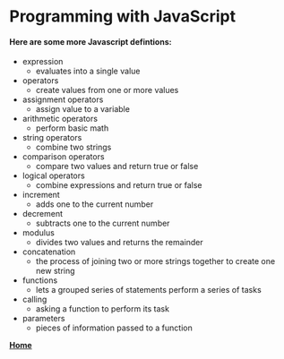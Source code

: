 # Programming with JavaScript

#### Here are some more Javascript defintions:

- expression
    - evaluates into a single value
- operators
    - create values from one or more values
- assignment operators
    - assign value to a variable
- arithmetic operators
    - perform basic math
- string operators
    - combine two strings
- comparison operators
    - compare two values and return true or false
- logical operators
    - combine expressions and return true or false
- increment
    - adds one to the current number
- decrement
    - subtracts one to the current number
- modulus
    - divides two values and returns the remainder
- concatenation
    - the process of joining two or more strings together to create one new string
- functions
    - lets a grouped series of statements perform a series of tasks
- calling
    - asking a function to perform its task
- parameters
    - pieces of information passed to a function

**[Home](https://swannmitch.github.io/learning-journal-repo/)**